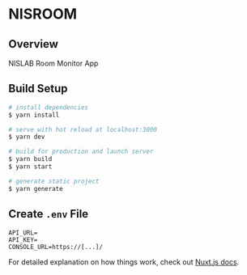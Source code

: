 # NISROOM

## Overview

NISLAB Room Monitor App

## Build Setup

```bash
# install dependencies
$ yarn install

# serve with hot reload at localhost:3000
$ yarn dev

# build for production and launch server
$ yarn build
$ yarn start

# generate static project
$ yarn generate
```

## Create `.env` File

```.env
API_URL=
API_KEY=
CONSOLE_URL=https://[...]/
```

For detailed explanation on how things work, check out [Nuxt.js docs](https://nuxtjs.org).
